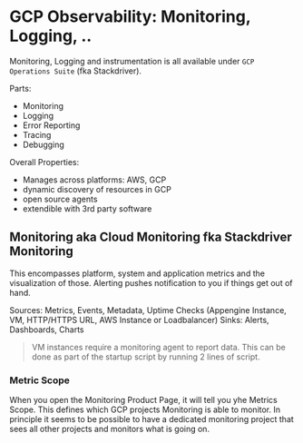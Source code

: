 # GCP Observability: Monitoring, Logging, ..

Monitoring, Logging and instrumentation is all available under `GCP Operations Suite` (fka Stackdriver).

Parts:
* Monitoring
* Logging
* Error Reporting
* Tracing
* Debugging

Overall Properties:
* Manages across platforms: AWS, GCP
* dynamic discovery of resources in GCP
* open source agents
* extendible with 3rd party software

## Monitoring aka Cloud Monitoring fka Stackdriver Monitoring

This encompasses platform, system and application metrics and the visualization of those. Alerting pushes notification to you if things get out of hand.

Sources: Metrics, Events, Metadata, Uptime Checks (Appengine Instance, VM, HTTP/HTTPS URL, AWS Instance or Loadbalancer)
Sinks: Alerts, Dashboards, Charts

> VM instances require a monitoring agent to report data. This can be done as part of the startup script by running 2 lines of script.

### Metric Scope

When you open the Monitoring Product Page, it will tell you yhe Metrics Scope. This defines which GCP projects Monitoring is able to monitor.
In principle it seems to be possible to have a dedicated monitoring project that sees all other projects and monitors what is going on.
